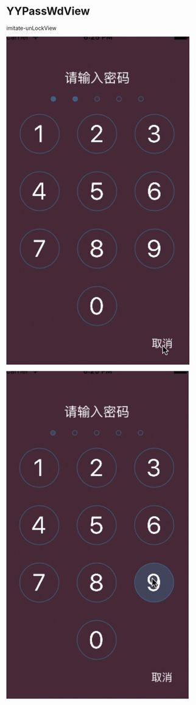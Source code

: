 # YYPassWdView
imitate-unLockView

![image](https://github.com/YYXuelangwang/customViewOrCategoryForUse/blob/master/PassWdView/unlockView1.png)


![image](https://github.com/YYXuelangwang/customViewOrCategoryForUse/blob/master/PassWdView/unlockVIew2.png)



